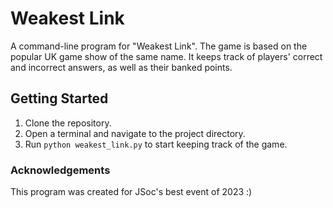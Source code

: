 # Weakest Link

A command-line program for "Weakest Link". The game is based on the popular UK game show of the same name. It keeps track of players' correct and incorrect answers, as well as their banked points.

## Getting Started

1. Clone the repository.
2. Open a terminal and navigate to the project directory.
3. Run `python weakest_link.py` to start keeping track of the game.

### Acknowledgements
This program was created for JSoc's best event of 2023 :)
